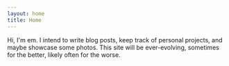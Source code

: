 ```yaml
---
layout: home
title: Home
---
```


Hi, I'm em. I intend to write blog posts, keep track of personal projects, and maybe showcase some photos. This site will be ever-evolving, sometimes for the better, likely often for the worse. 